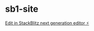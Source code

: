# sb1-site

[Edit in StackBlitz next generation editor ⚡️](https://stackblitz.com/~/github.com/lookastarik/sb1-site)